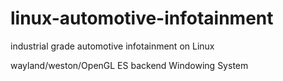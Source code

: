 # linux-automotive-infotainment
industrial grade automotive infotainment on Linux

wayland/weston/OpenGL ES backend Windowing System
